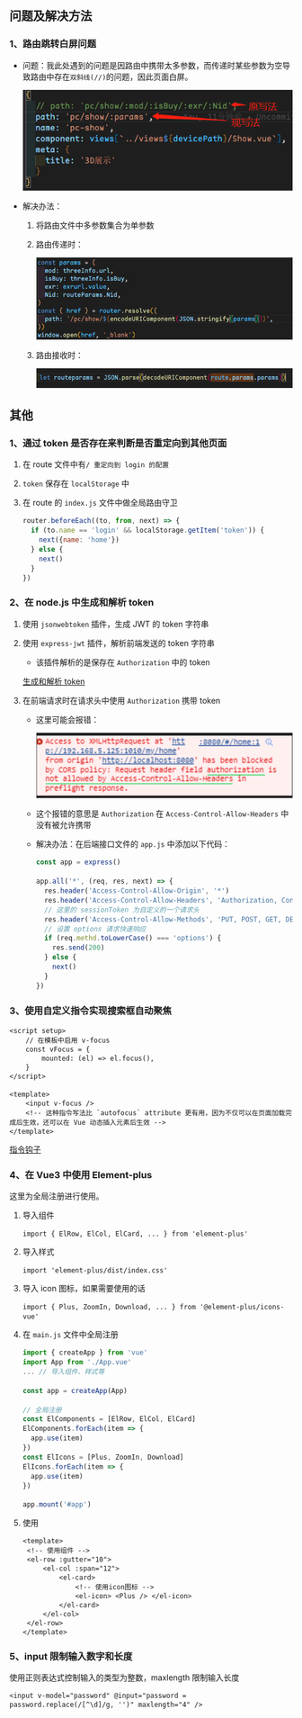 ## 问题及解决方法

### 1、路由跳转白屏问题

- 问题：我此处遇到的问题是因路由中携带太多参数，而传递时某些参数为空导致路由中存在`双斜线(//)`的问题，因此页面白屏。

  ![image-20220906111357724](./vue3其他笔记.assets/image-20220906111357724.png)

- 解决办法：

  1. 将路由文件中多参数集合为单参数

  2. 路由传递时：

     ![image-20220906111616575](./vue3其他笔记.assets/image-20220906111616575.png)

  3. 路由接收时：

     ![image-20220906111653497](./vue3其他笔记.assets/image-20220906111653497.png)

## 其他

### 1、通过 token 是否存在来判断是否重定向到其他页面

1. 在 route 文件中有`/ 重定向到 login 的配置`

2. `token` 保存在 `localStorage` 中

3. 在 route 的 `index.js` 文件中做全局路由守卫

   ```JavaScript
   router.beforeEach((to, from, next) => {
     if (to.name == 'login' && localStorage.getItem('token')) {
       next({name: 'home'})
     } else {
       next()
     }
   })
   ```

### 2、在 node.js 中生成和解析 token

1. 使用 `jsonwebtoken` 插件，生成 JWT 的 token 字符串

2. 使用 `express-jwt` 插件，解析前端发送的 token 字符串

   - 该插件解析的是保存在 `Authorization` 中的 token

   [生成和解析 token](https://www.cnblogs.com/wjy00/p/15916738.html)

3. 在前端请求时在请求头中使用 `Authorization` 携带 token

   - 这里可能会报错：

     ![image-20220907162823360](./vue3其他笔记.assets/image-20220907162823360.png)

   - 这个报错的意思是 `Authorization` 在 `Access-Control-Allow-Headers` 中没有被允许携带

   - 解决办法：在后端接口文件的 `app.js` 中添加以下代码：

     ```JavaScript
     const app = express()

     app.all('*', (req, res, next) => {
       res.header('Access-Control-Allow-Origin', '*')
       res.header('Access-Control-Allow-Headers', 'Authorization, Content-Type, Content-Length, Accept, X-Requested-With, sessionToken')
       // 这里的 sessionToken 为自定义的一个请求头
       res.header('Access-Control-Allow-Methods', 'PUT, POST, GET, DELETE, OPTIONS') // 这里也可以直接写 * 允许所有
       // 设置 options 请求快速响应
       if (req.methd.toLowerCase() === 'options') {
         res.send(200)
       } else {
         next()
       }
     })
     ```

### 3、使用自定义指令实现搜索框自动聚焦

```vue
<script setup>
	// 在模板中启用 v-focus
	const vFocus = {
		mounted: (el) => el.focus(),
	}
</script>

<template>
	<input v-focus />
	<!-- 这种指令写法比 `autofocus` attribute 更有用，因为不仅可以在页面加载完成后生效，还可以在 Vue 动态插入元素后生效 -->
</template>
```

[指令钩子](https://cn.vuejs.org/guide/reusability/custom-directives.html#directive-hooks)

### 4、在 Vue3 中使用 Element-plus

这里为全局注册进行使用。

1. 导入组件

   `import { ElRow, ElCol, ElCard, ... } from 'element-plus'`

2. 导入样式

   `import 'element-plus/dist/index.css'`

3. 导入 icon 图标，如果需要使用的话

   `import { Plus, ZoomIn, Download, ... } from '@element-plus/icons-vue'`

4. 在 `main.js` 文件中全局注册

   ```JavaScript
   import { createApp } from 'vue'
   import App from './App.vue'
   ... // 导入组件、样式等

   const app = createApp(App)

   // 全局注册
   const ElComponents = [ElRow, ElCol, ElCard]
   ElComponents.forEach(item => {
     app.use(item)
   })
   const ElIcons = [Plus, ZoomIn, Download]
   ElIcons.forEach(item => {
     app.use(item)
   })

   app.mount('#app')
   ```

5. 使用

   ```vue
   <template>
   	<!-- 使用组件 -->
   	<el-row :gutter="10">
   		<el-col :span="12">
   			<el-card>
   				<!-- 使用icon图标 -->
   				<el-icon> <Plus /> </el-icon>
   			</el-card>
   		</el-col>
   	</el-row>
   </template>
   ```

### 5、input 限制输入数字和长度

使用正则表达式控制输入的类型为整数，maxlength 限制输入长度

```vue
<input v-model="password" @input="password = password.replace(/[^\d]/g, '')" maxlength="4" />
```
